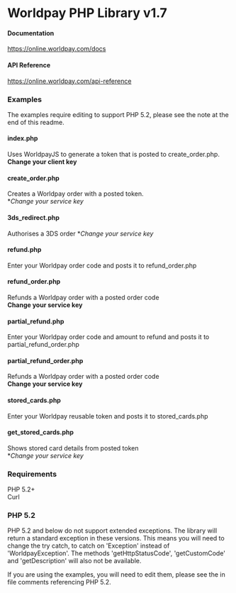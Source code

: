 # Worldpay PHP Library v1.7

#### Documentation
https://online.worldpay.com/docs

#### API Reference
https://online.worldpay.com/api-reference

### Examples
The examples require editing to support PHP 5.2, please see the note at the end of this readme.  

#### index.php
Uses WorldpayJS to generate a token that is posted to create_order.php.  
**Change your client key**

#### create_order.php
Creates a Worldpay order with a posted token.  
**Change your service key*

#### 3ds_redirect.php
Authorises a 3DS order
**Change your service key*

#### refund.php
Enter your Worldpay order code and posts it to refund_order.php  

#### refund_order.php
Refunds a Worldpay order with a posted order code   
**Change your service key**  

#### partial_refund.php
Enter your Worldpay order code and amount to refund and posts it to partial_refund_order.php  

#### partial_refund_order.php
Refunds a Worldpay order with a posted order code   
**Change your service key**  

#### stored_cards.php
Enter your Worldpay reusable token and posts it to stored_cards.php  

#### get_stored_cards.php
Shows stored card details from posted token  
**Change your service key* 

### Requirements

PHP 5.2+  
Curl

### PHP 5.2
PHP 5.2 and below do not support extended exceptions. The library will return a standard exception in these versions. This means you will need to change the try catch, to catch on 'Exception' instead of 'WorldpayException'. The methods 'getHttpStatusCode', 'getCustomCode' and 'getDescription' will also not be available.  

If you are using the examples, you will need to edit them, please see the in file comments referencing PHP 5.2.
